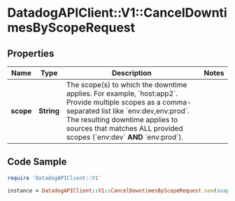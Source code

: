 # DatadogAPIClient::V1::CancelDowntimesByScopeRequest

## Properties

Name | Type | Description | Notes
------------ | ------------- | ------------- | -------------
**scope** | **String** | The scope(s) to which the downtime applies. For example, &#x60;host:app2&#x60;. Provide multiple scopes as a comma-separated list like &#x60;env:dev,env:prod&#x60;. The resulting downtime applies to sources that matches ALL provided scopes (&#x60;env:dev&#x60; **AND** &#x60;env:prod&#x60;). | 

## Code Sample

```ruby
require 'DatadogAPIClient::V1'

instance = DatadogAPIClient::V1::CancelDowntimesByScopeRequest.new(scope: host:myserver)
```


